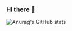 ### Hi there 👋


![Anurag's GitHub stats](https://github-readme-stats.vercel.app/api?username=anuraghazra&show_icons=true&theme=merko)

<!--
**Taywony/Taywony** is a ✨ _special_ ✨ repository because its `README.md` (this file) appears on your GitHub profile.

Here are some ideas to get you started:

- 🔭 I’m currently working on ...
- 🌱 I’m currently learning ...
- 👯 I’m looking to collaborate on ...
- 🤔 I’m looking for help with ...
- 💬 Ask me about ...
- 📫 How to reach me: ...
- 😄 Pronouns: ...
- ⚡ Fun fact: ...
-->
